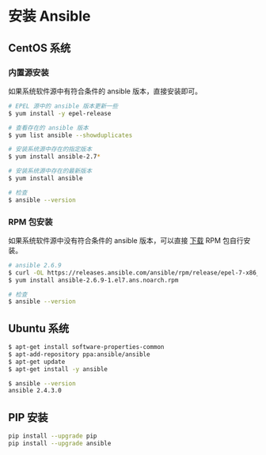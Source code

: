 # 安装 Ansible

## CentOS 系统

### 内置源安装

如果系统软件源中有符合条件的 ansible 版本，直接安装即可。

```sh
# EPEL 源中的 ansible 版本更新一些
$ yum install -y epel-release

# 查看存在的 ansible 版本
$ yum list ansible --showduplicates

# 安装系统源中存在的指定版本
$ yum install ansible-2.7*

# 安装系统源中存在的最新版本
$ yum install ansible

# 检查
$ ansible --version
```

### RPM 包安装

如果系统软件源中没有符合条件的 ansible 版本，可以直接 [下载](https://releases.ansible.com/ansible/rpm/release/epel-7-x86_64/) RPM 包自行安装。

```sh
# ansible 2.6.9
$ curl -OL https://releases.ansible.com/ansible/rpm/release/epel-7-x86_64/ansible-2.6.9-1.el7.ans.noarch.rpm
$ yum install ansible-2.6.9-1.el7.ans.noarch.rpm

# 检查
$ ansible --version
```

## Ubuntu 系统

```sh
$ apt-get install software-properties-common
$ apt-add-repository ppa:ansible/ansible
$ apt-get update
$ apt-get install -y ansible

$ ansible --version
ansible 2.4.3.0
```

## PIP 安装

```sh
pip install --upgrade pip
pip install --upgrade ansible
```
